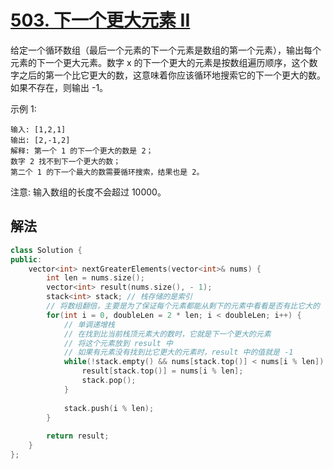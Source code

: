 # [503. 下一个更大元素 II](https://leetcode-cn.com/problems/next-greater-element-ii/)
给定一个循环数组（最后一个元素的下一个元素是数组的第一个元素），输出每个元素的下一个更大元素。数字 x 的下一个更大的元素是按数组遍历顺序，这个数字之后的第一个比它更大的数，这意味着你应该循环地搜索它的下一个更大的数。如果不存在，则输出 -1。

示例 1:
```
输入: [1,2,1]
输出: [2,-1,2]
解释: 第一个 1 的下一个更大的数是 2；
数字 2 找不到下一个更大的数； 
第二个 1 的下一个最大的数需要循环搜索，结果也是 2。
```
注意: 输入数组的长度不会超过 10000。

## 解法
```c++
class Solution {
public:
    vector<int> nextGreaterElements(vector<int>& nums) {
        int len = nums.size();
        vector<int> result(nums.size(), - 1);
        stack<int> stack; // 栈存储的是索引
        // 将数组翻倍，主要是为了保证每个元素都能从剩下的元素中看看是否有比它大的
        for(int i = 0, doubleLen = 2 * len; i < doubleLen; i++) {
            // 单调递增栈
            // 在找到比当前栈顶元素大的数时，它就是下一个更大的元素
            // 将这个元素放到 result 中
            // 如果有元素没有找到比它更大的元素时，result 中的值就是 -1
            while(!stack.empty() && nums[stack.top()] < nums[i % len]) {
                result[stack.top()] = nums[i % len];
                stack.pop();
            }
                
            stack.push(i % len);
        }
        
        return result;
    }
};
```
